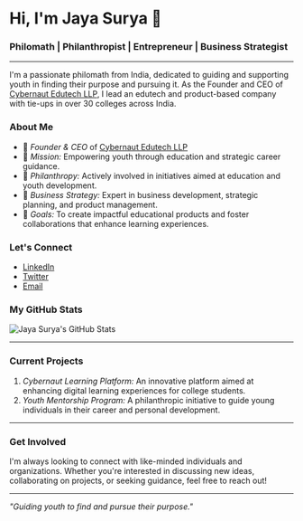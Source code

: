 # Hi, I'm Jaya Surya 👋

### Philomath | Philanthropist | Entrepreneur | Business Strategist

---

I'm a passionate philomath from India, dedicated to guiding and supporting youth in finding their purpose and pursuing it. As the Founder and CEO of [Cybernaut Edutech LLP](https://cybernautedutech.com), I lead an edutech and product-based company with tie-ups in over 30 colleges across India.

### About Me

- 🔭 *Founder & CEO* of [Cybernaut Edutech LLP](https://cybernautedutech.com)
- 🌱 *Mission:* Empowering youth through education and strategic career guidance.
- 🤝 *Philanthropy:* Actively involved in initiatives aimed at education and youth development.
- 💼 *Business Strategy:* Expert in business development, strategic planning, and product management.
- 🎯 *Goals:* To create impactful educational products and foster collaborations that enhance learning experiences.

### Let's Connect

- [LinkedIn](https://www.linkedin.com/in/jaya-surya) 
- [Twitter](https://twitter.com/jayasurya)
- [Email](mailto:jaya.surya@cybernautedutech.com)

### My GitHub Stats

![Jaya Surya's GitHub Stats](https://github-readme-stats.vercel.app/api?username=jaya-surya&show_icons=true&theme=radical)

---

### Current Projects

1. *Cybernaut Learning Platform:* An innovative platform aimed at enhancing digital learning experiences for college students.
2. *Youth Mentorship Program:* A philanthropic initiative to guide young individuals in their career and personal development.

---

### Get Involved

I'm always looking to connect with like-minded individuals and organizations. Whether you're interested in discussing new ideas, collaborating on projects, or seeking guidance, feel free to reach out!

---

*"Guiding youth to find and pursue their purpose."*
